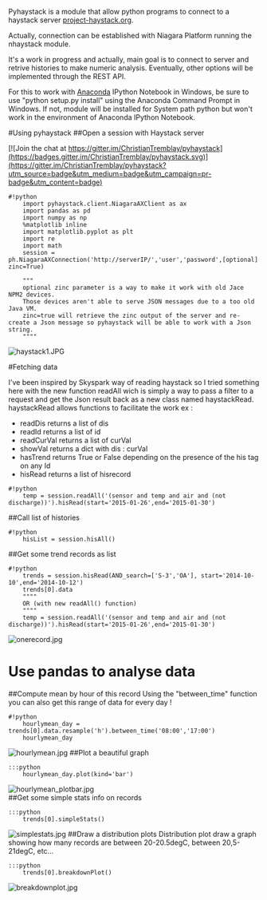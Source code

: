 Pyhaystack is a module that allow python programs to connect to a haystack server [project-haystack.org](http://www.project-haystack.org).

Actually, connection can be established with Niagara Platform running the nhaystack module.

It's a work in progress and actually, main goal is to connect to server and retrive histories to make numeric analysis. Eventually, other options will be implemented through the REST API.

For this to work with [Anaconda](http://continuum.io/downloads) IPython Notebook in Windows, be sure to use "python setup.py install" using the Anaconda Command Prompt in Windows.
If not, module will be installed for System path python but won't work in the environment of Anaconda IPython Notebook.

#Using pyhaystack
##Open a session with Haystack server

[![Join the chat at https://gitter.im/ChristianTremblay/pyhaystack](https://badges.gitter.im/ChristianTremblay/pyhaystack.svg)](https://gitter.im/ChristianTremblay/pyhaystack?utm_source=badge&utm_medium=badge&utm_campaign=pr-badge&utm_content=badge)

```
#!python
    import pyhaystack.client.NiagaraAXClient as ax
    import pandas as pd
    import numpy as np
    %matplotlib inline
    import matplotlib.pyplot as plt
    import re
    import math
    session = ph.NiagaraAXConnection('http://serverIP/','user','password',[optional] zinc=True)

    """
    optional zinc parameter is a way to make it work with old Jace NPM2 devices. 
    Those devices aren't able to serve JSON messages due to a too old Java VM. 
    zinc=true will retrieve the zinc output of the server and re-create a Json message so pyhaystack will be able to work with a Json string.
    """"
```

![haystack1.JPG](https://bitbucket.org/repo/Anyjky/images/359755258-haystack1.JPG)


#Fetching data

I've been inspired by Skyspark way of reading haystack so I tried something here with the new function readAll wich is simply a way to pass a filter to a request and get the Json result back as a new class named haystackRead. haystackRead allows functions to facilitate the work ex :

* readDis returns a list of dis
* readId returns a list of id
* readCurVal returns a list of curVal
* showVal returns a dict with dis : curVal
* hasTrend returns True or False depending on the presence of the his tag on any Id
* hisRead returns a list of hisrecord 
         
```
#!python
    temp = session.readAll('(sensor and temp and air and (not discharge))').hisRead(start='2015-01-26',end='2015-01-30')

```


##Call list of histories

```
#!python
    hisList = session.hisAll()

```

##Get some trend records as list

```
#!python
    trends = session.hisRead(AND_search=['S-3','OA'], start='2014-10-10',end='2014-10-12')
    trends[0].data
    """"
    OR (with new readAll() function)
    """"
    temp = session.readAll('(sensor and temp and air and (not discharge))').hisRead(start='2015-01-26',end='2015-01-30')
```


![onerecord.jpg](https://bitbucket.org/repo/Anyjky/images/3727676776-onerecord.jpg)

# Use pandas to analyse data
##Compute mean by hour of this record
Using the "between_time" function you can also get this range of data for every day !


```
#!python
    hourlymean_day = trends[0].data.resample('h').between_time('08:00','17:00')
    hourlymean_day

```		

![hourlymean.jpg](https://bitbucket.org/repo/Anyjky/images/775575559-hourlymean.jpg)
##Plot a beautiful graph

	:::python
		hourlymean_day.plot(kind='bar')

![hourlymean_plotbar.jpg](https://bitbucket.org/repo/Anyjky/images/2795760219-hourlymean_plotbar.jpg)   
##Get some simple stats info on records
	
	:::python
		trends[0].simpleStats()

![simplestats.jpg](https://bitbucket.org/repo/Anyjky/images/1419979617-simplestats.jpg)
##Draw a distribution plots
Distribution plot draw a graph showing how many records are between 20-20.5degC, between 20,5-21degC, etc... 

	:::python
		trends[0].breakdownPlot()

![breakdownplot.jpg](https://bitbucket.org/repo/Anyjky/images/859471603-breakdownplot.jpg)